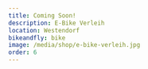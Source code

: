 ```yaml
---
title: Coming Soon!
description: E-Bike Verleih
location: Westendorf
bikeandfly: bike
image: /media/shop/e-bike-verleih.jpg
order: 6
---
```


<ContentImageGallery path="/media/shop/gallerie/"/>
